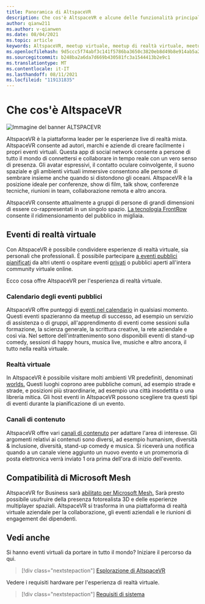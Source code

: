 ```yaml
---
title: Panoramica di AltspaceVR
description: Che cos'è AltspaceVR e alcune delle funzionalità principali
author: qianw211
ms.author: v-qianwen
ms.date: 08/04/2021
ms.topic: article
keywords: AltspaceVR, meetup virtuale, meetup di realtà virtuale, meetup VR, piattaforme di realtà virtuale, piattaforma VR, eventi virtuali immersive, eventi vr immersive, eventi di realtà virtuale, eventi di realtà virtuale, esperienza di realtà virtuale immersiva, social VR, piattaforma di realtà virtuale social, hosting di eventi VR, realtà virtuale social, hosting di eventi di realtà virtuale
ms.openlocfilehash: 9d5ccc5f74abf3c141f5786ba3650c3820eb8d49b8e914ab5a2a07828391ba04
ms.sourcegitcommit: b248ba2a6da7d669b430581fc3a1544413b2e9c1
ms.translationtype: MT
ms.contentlocale: it-IT
ms.lasthandoff: 08/11/2021
ms.locfileid: "119131835"
---
```

# <a name="what-is-altspacevr"></a>Che cos'è AltspaceVR

![Immagine del banner ALTSPACEVR](images/vr-interactions.png)

AltspaceVR è la piattaforma leader per le esperienze live di realtà mista. AltspaceVR consente ad autori, marchi e aziende di creare facilmente i propri eventi virtuali. Questa app di social network consente a persone di tutto il mondo di connettersi e collaborare in tempo reale con un vero senso di presenza. Gli avatar espressivi, il contatto oculare coinvolgente, il suono spaziale e gli ambienti virtuali immersive consentono alle persone di sembrare insieme anche quando si distondono gli oceani. AltspaceVR è la posizione ideale per conferenze, show di film, talk show, conferenze tecniche, riunioni in team, collaborazione remota e altro ancora.  

AltspaceVR consente attualmente a gruppi di persone di grandi dimensioni di essere co-rappresentati in un singolo spazio.  [La tecnologia FrontRow](faqs/scaling-audiences.md) consente il ridimensionamento del pubblico in migliaia.

## <a name="virtual-reality-events"></a>Eventi di realtà virtuale

Con AltspaceVR è possibile condividere esperienze di realtà virtuale, sia personali che professionali. È possibile partecipare [a eventi pubblici pianificati](community/exploring-title-screen.md#destinations) da altri utenti o ospitare eventi [privati](tutorials/creating-an-event.md) o pubblici aperti all'intera community virtuale online.

Ecco cosa offre AltspaceVR per l'esperienza di realtà virtuale.

### <a name="public-events-calendar"></a>Calendario degli eventi pubblici

AltspaceVR offre punteggi di [eventi nel calendario](https://account.altvr.com/events/main) in qualsiasi momento. Questi eventi spazieranno da meetup di successo, ad esempio un servizio di assistenza o di gruppi, all'apprendimento di eventi come sessioni sulla formazione, la scienza generale, la scrittura creative, la rete aziendale e così via. Nel settore dell'intrattenimento sono disponibili eventi di stand-up comedy, sessioni di happy hours, musica live, musiche e altro ancora, il tutto nella realtà virtuale.

### <a name="vr-worlds"></a>Realtà virtuale

In AltspaceVR è possibile visitare molti ambienti VR predefiniti, denominati [worlds.](community/exploring-title-screen.md#other-functions) Questi luoghi coprono aree pubbliche comuni, ad esempio strade e strade, e posizioni più straordinarie, ad esempio una città insodettita o una libreria mitica. Gli host eventi in AltspaceVR possono scegliere tra questi tipi di eventi durante la pianificazione di un evento.

### <a name="content-channels"></a>Canali di contenuto

AltspaceVR offre vari [canali di contenuto](https://account.altvr.com/channels/popular) per adattare l'area di interesse. Gli argomenti relativi ai contenuti sono diversi, ad esempio humanism, diversità & inclusione, diversità, stand-up comedy e musica.  Si riceverà una notifica quando a un canale viene aggiunto un nuovo evento e un promemoria di posta elettronica verrà inviato 1 ora prima dell'ora di inizio dell'evento.

## <a name="microsoft-mesh-compatibility"></a>Compatibilità di Microsoft Mesh

AltspaceVR for Business sarà [abilitato per Microsoft Mesh.](/mesh/) Sarà presto possibile usufruire della presenza fotorealista 3D e delle esperienze multiplayer spaziali. AltspaceVR si trasforma in una piattaforma di realtà virtuale aziendale per la collaborazione, gli eventi aziendali e le riunioni di engagement dei dipendenti.

## <a name="see-also"></a>Vedi anche

Si hanno eventi virtuali da portare in tutto il mondo? Iniziare il percorso da qui.
> [!div class="nextstepaction"]
> [Esplorazione di AltspaceVR](journey.md)

Vedere i requisiti hardware per l'esperienza di realtà virtuale.
> [!div class="nextstepaction"]
> [Requisiti di sistema](getting-started/system-requirements.md)
